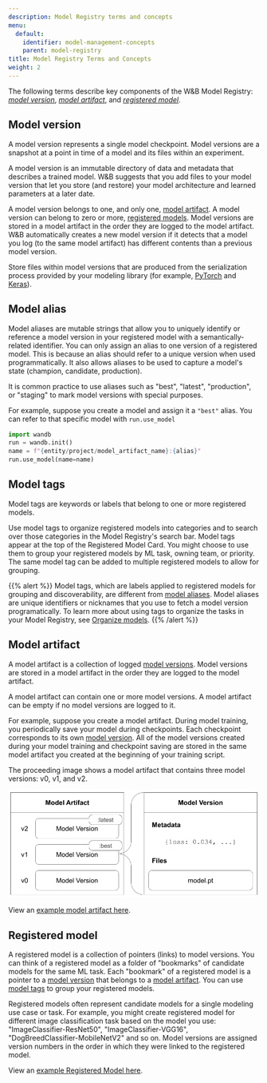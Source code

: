 ```yaml
---
description: Model Registry terms and concepts
menu:
  default:
    identifier: model-management-concepts
    parent: model-registry
title: Model Registry Terms and Concepts
weight: 2
---
```


The following terms describe key components of the W&B Model Registry: [*model version*](#model-version), [*model artifact*](#model-artifact), and [*registered model*](#registered-model).

## Model version
A model version represents a single model checkpoint. Model versions are a snapshot at a point in time of a model and its files within an experiment. 

A model version is an immutable directory of data and metadata that describes a trained model. W&B suggests that you add files to your model version that let you store (and restore) your model architecture and learned parameters at a later date. 

A model version belongs to one, and only one, [model artifact](#model-artifact). A model version can belong to zero or more, [registered models](#registered-model). Model versions are stored in a model artifact in the order they are logged to the model artifact. W&B automatically creates a new model version if it detects that a model you log (to the same model artifact) has different contents than a previous model version.

Store files within model versions that are produced from the serialization process provided by your modeling library (for example, [PyTorch](https://pytorch.org/tutorials/beginner/saving_loading_models.html) and [Keras](https://www.tensorflow.org/guide/keras/save_and_serialize)).

<!-- [INSERT IMAGE] -->

## Model alias

Model aliases are mutable strings that allow you to uniquely identify or reference a model version in your registered model with a semantically-related identifier. You can only assign an alias to one version of a registered model. This is because an alias should refer to a unique version when used programmatically. It also allows aliases to be used to capture a model's state (champion, candidate, production).

It is common practice to use aliases such as  "best", "latest", "production", or "staging" to mark model versions with special purposes.

For example, suppose you create a model and assign it a `"best"` alias. You can refer to that specific model with `run.use_model` 

```python
import wandb
run = wandb.init()
name = f"{entity/project/model_artifact_name}:{alias}"
run.use_model(name=name)
```

## Model tags
Model tags are keywords or labels that belong to one or more registered models.

Use model tags to organize registered models into categories and to search over those categories in the Model Registry's search bar. Model tags appear at the top of the Registered Model Card. You might choose to use them to group your registered models by ML task, owning team, or priority. The same model tag can be added to multiple registered models to allow for grouping. 

{{% alert %}}
Model tags, which are labels applied to registered models for grouping and discoverability, are different from [model aliases](#model-alias). Model aliases are unique identifiers or nicknames that you use to fetch a model version programatically. To learn more about using tags to organize the tasks in your Model Registry, see [Organize models](./organize-models.md).
{{% /alert %}}


## Model artifact
A model artifact is a collection of logged [model versions](#model-version). Model versions are stored in a model artifact in the order they are logged to the model artifact. 

A model artifact can contain one or more model versions. A model artifact can be empty if no model versions are logged to it. 

For example, suppose you create a model artifact. During model training, you periodically save your model during checkpoints. Each checkpoint corresponds to its own [model version](#model-version). All of the model versions created during your model training and checkpoint saving are stored in the same model artifact you created at the beginning of your training script.

<!-- and will be assigned a version number depending on the sequence in which they were logged. A new version is automatically created when the contents of the latest version that was logged has changed.  -->


The proceeding image shows a model artifact that contains three model versions: v0, v1, and v2.

![](/images/models/mr1c.png)

View an [example model artifact here](https://wandb.ai/timssweeney/model_management_docs_official_v0/artifacts/model/mnist-zws7gt0n).

## Registered model
A registered model is a collection of pointers (links) to model versions. You can think of a registered model as a folder of "bookmarks" of candidate models for the same ML task. Each "bookmark" of a registered model is a pointer to a [model version](#model-version) that belongs to a [model artifact](#model-artifact). You can use [model tags](#model-tags) to group your registered models. 

Registered models often represent candidate models for a single modeling use case or task. For example, you might create registered model for different image classification task based on the model you use: "ImageClassifier-ResNet50", "ImageClassifier-VGG16", "DogBreedClassifier-MobileNetV2" and so on. Model versions are assigned version numbers in the order in which they were linked to the registered model.


View an [example Registered Model here](https://wandb.ai/reviewco/registry/model?selectionPath=reviewco%2Fmodel-registry%2FFinetuned-Review-Autocompletion&view=versions).